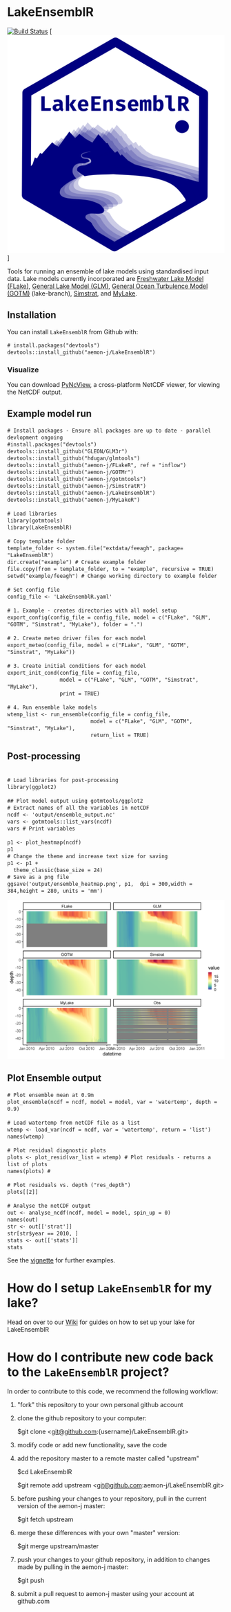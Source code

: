 LakeEnsemblR
=====

[![Build Status](https://travis-ci.org/aemon-j/LakeEnsemblR.svg?branch=master)](https://travis-ci.org/aemon-j/LakeEnsemblR) [![LER logo](images/logo.png)]

Tools for running an ensemble of lake models using standardised input data. Lake models currently incorporated are [Freshwater Lake Model (FLake)](http://www.flake.igb-berlin.de/), [General Lake Model (GLM)](http://aed.see.uwa.edu.au/research/models/GLM/), [General Ocean Turbulence Model (GOTM)](https://gotm.net/) (lake-branch), [Simstrat](https://www.eawag.ch/en/department/surf/projects/simstrat/), and [MyLake](https://github.com/biogeochemistry/MyLake_public).

## Installation

You can install `LakeEnsemblR` from Github with:

```{r gh-installation, eval = FALSE}
# install.packages("devtools")
devtools::install_github("aemon-j/LakeEnsemblR")
```

### Visualize

You can download [PyNcView](http://sourceforge.net/projects/pyncview/), a cross-platform NetCDF viewer, for viewing the NetCDF output.

## Example model run
```{r gh-installation, eval = FALSE}
# Install packages - Ensure all packages are up to date - parallel devlopment ongoing
#install.packages("devtools")
devtools::install_github("GLEON/GLM3r")
devtools::install_github("hdugan/glmtools")
devtools::install_github("aemon-j/FLakeR", ref = "inflow")
devtools::install_github("aemon-j/GOTMr")
devtools::install_github("aemon-j/gotmtools")
devtools::install_github("aemon-j/SimstratR")
devtools::install_github("aemon-j/LakeEnsemblR")
devtools::install_github("aemon-j/MyLakeR")

# Load libraries
library(gotmtools)
library(LakeEnsemblR)

# Copy template folder
template_folder <- system.file("extdata/feeagh", package= "LakeEnsemblR")
dir.create("example") # Create example folder
file.copy(from = template_folder, to = "example", recursive = TRUE)
setwd("example/feeagh") # Change working directory to example folder

# Set config file
config_file <- 'LakeEnsemblR.yaml'

# 1. Example - creates directories with all model setup
export_config(config_file = config_file, model = c("FLake", "GLM", "GOTM", "Simstrat", "MyLake"), folder = ".")

# 2. Create meteo driver files for each model
export_meteo(config_file, model = c("FLake", "GLM", "GOTM", "Simstrat", "MyLake"))

# 3. Create initial conditions for each model
export_init_cond(config_file = config_file, 
                 model = c("FLake", "GLM", "GOTM", "Simstrat", "MyLake"),
                 print = TRUE)

# 4. Run ensemble lake models
wtemp_list <- run_ensemble(config_file = config_file,
                           model = c("FLake", "GLM", "GOTM", "Simstrat", "MyLake"),
                           return_list = TRUE)

```

## Post-processing
```{r gh-installation, eval = FALSE}

# Load libraries for post-processing
library(ggplot2)

## Plot model output using gotmtools/ggplot2
# Extract names of all the variables in netCDF
ncdf <- 'output/ensemble_output.nc'
vars <- gotmtools::list_vars(ncdf)
vars # Print variables

p1 <- plot_heatmap(ncdf)
p1
# Change the theme and increase text size for saving
p1 <- p1 +
  theme_classic(base_size = 24)
# Save as a png file
ggsave('output/ensemble_heatmap.png', p1,  dpi = 300,width = 384,height = 280, units = 'mm')

```
![](images/ensemble_heatmap.png)<!-- -->

## Plot Ensemble output
```{r gh-installation, eval = FALSE}
# Plot ensemble mean at 0.9m
plot_ensemble(ncdf = ncdf, model = model, var = 'watertemp', depth = 0.9)

# Load watertemp from netCDF file as a list
wtemp <- load_var(ncdf = ncdf, var = 'watertemp', return = 'list')
names(wtemp)

# Plot residual diagnostic plots
plots <- plot_resid(var_list = wtemp) # Plot residuals - returns a list of plots
names(plots) #

# Plot residuals vs. depth ("res_depth")
plots[[2]]

# Analyse the netCDF output
out <- analyse_ncdf(ncdf, model = model, spin_up = 0)
names(out)
str <- out[['strat']]
str[str$year == 2010, ]
stats <- out[['stats']]
stats
```
See the [vignette](https://github.com/aemon-j/LakeEnsemblR/blob/master/vignettes/LakeEnsemblR_vignette.pdf) for further examples.


How do I setup `LakeEnsemblR` for my lake?
=========================================================
Head on over to our [Wiki](https://github.com/aemon-j/LakeEnsemblR/wiki) for guides on how to set up your lake for LakeEnsemblR

How do I contribute new code back to the `LakeEnsemblR` project?
==========================================================

In order to contribute to this code, we recommend the following workflow:

1.  "fork" this repository to your own personal github account

2.  clone the github repository to your computer:

    $git clone <git@github.com:{username}/LakeEnsemblR.git>

3.  modify code or add new functionality, save the code

4.  add the repository master to a remote master called "upstream"

    $cd LakeEnsemblR

    $git remote add upstream <git@github.com:aemon-j/LakeEnsemblR.git>

5.  before pushing your changes to your repository, pull in the current version of the aemon-j master:

    $git fetch upstream

6.  merge these differences with your own "master" version:

    $git merge upstream/master

7.  push your changes to your github repository, in addition to changes made by pulling in the aemon-j master:

    $git push

8.  submit a pull request to aemon-j master using your account at github.com
